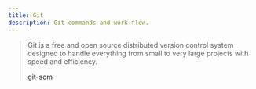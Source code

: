 ```yaml
---
title: Git
description: Git commands and work flow.
---
```


> Git is a free and open source distributed version control system designed to handle everything from small to very large projects with speed and efficiency.
>
> [git-scm](https://git-scm.com/)
